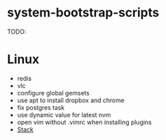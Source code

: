 # system-bootstrap-scripts

TODO:

Linux
=====
- redis
- vlc
- configure global gemsets
- use apt to install dropbox and chrome
- fix postgres task
- use dynamic value for latest nvm
- open vim without .vimrc when installing plugins
- [Stack](https://hackage.haskell.org/package/stack)
